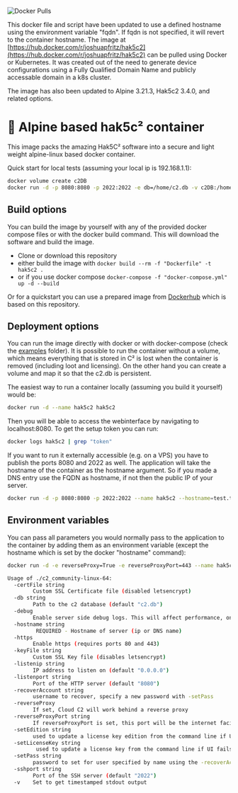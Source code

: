 ![Docker Pulls](https://img.shields.io/docker/pulls/joshuapfritz/hak5c2?style=plastic)

This docker file and script have been updated to use a defined hostname using the environment variable "fqdn". If fqdn is not specified, it will revert to the container hostname. The image at [https://hub.docker.com/r/joshuapfritz/hak5c2](https://hub.docker.com/r/joshuapfritz/hak5c2) can be pulled using Docker or Kubernetes. It was created out of the need to generate device configurations using a Fully Qualified Domain Name and publicly accessable domain in a k8s cluster.

The image has also been updated to Alpine 3.21.3, Hak5c2 3.4.0, and related options.

# 🐋 Alpine based hak5c² container

This image packs the amazing Hak5C² software into a secure and light weight alpine-linux based docker container.

Quick start for local tests (assuming your local ip is 192.168.1.1):

```sh
docker volume create c2DB
docker run -d -p 8080:8080 -p 2022:2022 -e db=/home/c2.db -v c2DB:/home --name hak5c2 --hostname=192.168.1.1 lindezagrey/hak5c2
```

## Build options

You can build the image by yourself with any of the provided docker compose files or with the docker build command. This will download the software and build the image.

* Clone or download this repository
* either build the image with ```docker build --rm -f "Dockerfile" -t hak5c2 .```
* or if you use docker compose ```docker-compose -f "docker-compose.yml" up -d --build```

Or for a quickstart you can use a prepared image from [Dockerhub](https://hub.docker.com/r/lindezagrey/hak5c2) which is based on this repository.

## Deployment options

You can run the image directly with docker or with docker-compose (check the [examples](/examples) folder). It is possible to run the container without a volume, which means everything that is stored in C² is lost when the container is removed (including loot and licensing). On the other hand you can create a volume and map it so that the c2.db is persistent.

The easiest way to run a container locally (assuming you build it yourself) would be:

```sh
docker run -d --name hak5c2 hak5c2
```

Then you will be able to access the webinterface by navigating to localhost:8080.
To get the setup token you can run:

```sh
docker logs hak5c2 | grep "token"
```

If you want to run it externally accessible (e.g. on a VPS) you have to publish the ports 8080 and 2022 as well.
The application will take the hostname of the container as the hostname argument. So if you made a DNS entry use the FQDN as hostname, if not then the public IP of your server.

```sh
docker run -d -p 8080:8080 -p 2022:2022 --name hak5c2 --hostname=test.test.com hak5c2
```

## Environment variables

You can pass all parameters you would normally pass to the application to the container by adding them as an environment variable (except the hostname which is set by the docker "hostname" command):

```sh
docker run -d -e reverseProxy=True -e reverseProxyPort=443 --name hak5c2 hak5c2
```

```sh
Usage of ./c2_community-linux-64:
  -certFile string
    	Custom SSL Certificate file (disabled letsencrypt)
  -db string
    	Path to the c2 database (default "c2.db")
  -debug
    	Enable server side debug logs. This will affect performance, only use while actively troubleshooting. Setting this sets -v automatically
  -hostname string
    	 REQUIRED - Hostname of server (ip or DNS name)
  -https
    	Enable https (requires ports 80 and 443)
  -keyFile string
    	Custom SSL Key file (disables letsencrypt)
  -listenip string
    	IP address to listen on (default "0.0.0.0")
  -listenport string
    	Port of the HTTP server (default "8080")
  -recoverAccount string
    	username to recover, specify a new password with -setPass
  -reverseProxy
    	If set, Cloud C2 will work behind a reverse proxy
  -reverseProxyPort string
    	If reverseProxyPort is set, this port will be the internet facing port the Cloud C2 will be available at
  -setEdition string
    	used to update a license key edition from the command line if UI fails
  -setLicenseKey string
    	 used to update a license key from the command line if UI fails
  -setPass string
    	password to set for user specified by name using the -recoverAccount argument
  -sshport string
    	Port of the SSH server (default "2022")
  -v	Set to get timestamped stdout output
```
